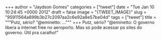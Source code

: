 
+++
author = "Jaydson Gomes"
categories = ["tweet"]
date = "Tue Jan 10 10:24:45 +0000 2012"
draft = false
image = "{TWEET_IMAGE}"
slug = "95911564a899b3b27c2097aa2c6e92a8e57be04d"
tags = ["tweet"]
title = """Putz, sério? “@eminetto: ..."""
+++
Putz, sério? “@eminetto: O governo libera a internet free no aeroporto. Mas só pode acessar ps sites do governo. Útil pra caralho!”
